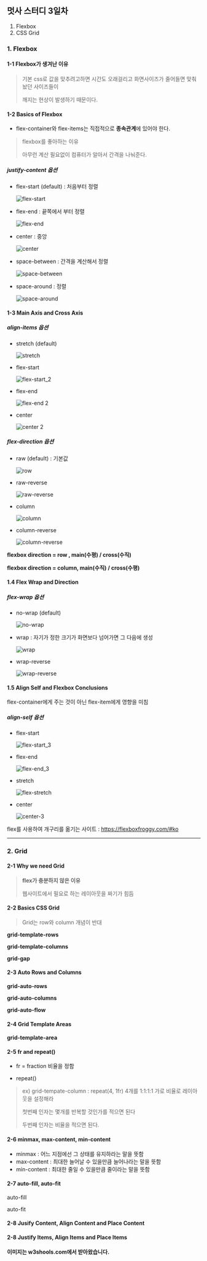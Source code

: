 ## 멋사 스터디 3일차

1. Flexbox
2. CSS Grid

### 1. Flexbox

#### 1-1 Flexbox가 생겨난 이유

> 기본 css로 값을 맞추려고하면 시간도 오래걸리고 화면사이즈가 줄어들면 맞춰놨던 사이즈들이
>
> 깨지는 현상이 발생하기 때문이다.

#### 1-2 Basics of Flexbox

* flex-container와 flex-items는 직접적으로 **종속관계**에 있어야 한다.

> flexbox를 좋아하는 이유
>
> 아무런 계산 필요없이 컴퓨터가 알아서 간격을 나눠준다.
>

##### justify-content 옵션

* flex-start (default) : 처음부터 정렬

  ![flex-start](https://user-images.githubusercontent.com/38130934/50469193-b7add500-09ee-11e9-8211-c844421e6315.PNG)

* flex-end : 끝쪽에서 부터 정렬

  ![flex-end](https://user-images.githubusercontent.com/38130934/50469233-d9a75780-09ee-11e9-9c49-71ad0cd0099e.PNG)

* center :  중앙

  ![center](https://user-images.githubusercontent.com/38130934/50469246-e926a080-09ee-11e9-8fc0-a24c8d73cd97.PNG)

* space-between : 간격을 계산해서 정렬

  ![space-between](https://user-images.githubusercontent.com/38130934/50469258-f774bc80-09ee-11e9-8db3-2de1e92feb63.PNG)

* space-around : 정렬

  ![space-around](https://user-images.githubusercontent.com/38130934/50469272-00fe2480-09ef-11e9-933f-2b6dba1d4023.PNG)

#### 1-3 Main Axis and Cross Axis

##### align-items 옵션 

* stretch (default) 

  ![stretch](https://user-images.githubusercontent.com/38130934/50469459-cba60680-09ef-11e9-9b8d-06e28b398b15.PNG)

* flex-start 

  ![flex-start_2](https://user-images.githubusercontent.com/38130934/50469482-f5f7c400-09ef-11e9-89fc-c7d178932d48.PNG)

* flex-end 

  ![flex-end 2](https://user-images.githubusercontent.com/38130934/50469488-fdb76880-09ef-11e9-820d-0b662a7a36fe.PNG)

* center 

  ![center 2](https://user-images.githubusercontent.com/38130934/50469495-04de7680-09f0-11e9-8852-67e3ae0377b3.PNG)

##### flex-direction 옵션

* raw (default) : 기본값

  ![row](https://user-images.githubusercontent.com/38130934/50469624-99e16f80-09f0-11e9-87e6-baccb0c152b6.PNG)

* raw-reverse

  ![raw-reverse](https://user-images.githubusercontent.com/38130934/50469629-a1a11400-09f0-11e9-8760-b52d558ec0c4.PNG)

* column

  ![column](https://user-images.githubusercontent.com/38130934/50469639-abc31280-09f0-11e9-95d7-32502add1880.PNG)

* column-reverse 

  ![column-reverse](https://user-images.githubusercontent.com/38130934/50469643-afef3000-09f0-11e9-9bfd-e5cbf575cac5.PNG)

**flexbox direction  = row , main(수평) / cross(수직)**

**flexbox direction = column, main(수직) / cross(수평)**

#### 1.4 Flex Wrap and Direction

##### flex-wrap 옵션 

* no-wrap (default)

  ![no-wrap](https://user-images.githubusercontent.com/38130934/50469751-2ab84b00-09f1-11e9-8128-6c29df68bc77.PNG)

* wrap : 자기가 정한 크기가 화면보다 넘어가면 그 다음에 생성 

  ![wrap](https://user-images.githubusercontent.com/38130934/50469754-30ae2c00-09f1-11e9-9a0a-0f369c7823d1.PNG)

* wrap-reverse

  ![wrap-reverse](https://user-images.githubusercontent.com/38130934/50469762-399efd80-09f1-11e9-8419-124dd2cfb3aa.PNG)

#### 1.5 Align Self and Flexbox Conclusions

flex-container에게 주는 것이 아닌 flex-item에게 영향을 미침

##### align-self 옵션

* flex-start

  ![flex-start_3](https://user-images.githubusercontent.com/38130934/50470503-1033a100-09f4-11e9-83c1-b2153474a26d.PNG)

* flex-end

  ![flex-end_3](https://user-images.githubusercontent.com/38130934/50470528-322d2380-09f4-11e9-82c0-d46d68f2e0c6.PNG)

* stretch

  ![flex-stretch](https://user-images.githubusercontent.com/38130934/50470540-39543180-09f4-11e9-9078-67240b94c0ee.PNG)

* center

  ![center-3](https://user-images.githubusercontent.com/38130934/50470543-3e18e580-09f4-11e9-8755-e496bd6bd693.PNG)



flex를 사용하여 개구리를 옮기는 사이트 : https://flexboxfroggy.com/#ko

---



### 2. Grid

#### 2-1 Why we need Grid

> **flex가 충분하지 않은 이유**
>
> 웹사이트에서 필요로 하는 레이아웃을 짜기가 힘듬



#### 2-2 Basics CSS Grid 

> Grid는 row와 column 개념이 반대

**grid-template-rows**

**grid-template-columns**

**grid-gap**



#### 2-3 Auto Rows and Columns

**grid-auto-rows**

**grid-auto-columns**

**grid-auto-flow**



#### 2-4 Grid Template Areas

**grid-template-area**



#### 2-5 fr and repeat()

* fr = fraction  비율을 정함 

* repeat()

> ex) grid-tempate-column : repeat(4, 1fr) 4개를 1:1:1:1 가로 비율로 레이아웃을 설정해라
>
> 첫번째 인자는 몇개를 반복할 것인가를 적으면 된다
>
> 두번째 인자는 비율을 적으면 된다.



#### 2-6 minmax, max-content, min-content

- minmax : 어느 지점에선 그 상태를 유지하라는 말을 뜻함
- max-content : 최대한 늘어날 수 있을만큼 늘어나라는 말을 뜻함
- min-content : 최대한 줄일 수 있을만큼 줄이라는 말을 뜻함



#### 2-7 auto-fill, auto-fit

auto-fill

auto-fit



#### 2-8 Jusify Content, Align Content and Place Content



#### 2-8 Justify Items, Align Items and Place Items



**이미지는 w3shools.com에서 받아왔습니다.**